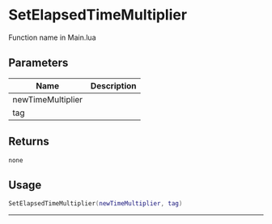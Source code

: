 # SetElapsedTimeMultiplier

Function name in Main.lua

## Parameters

| Name              | Description |
| ----------------- | ----------- |
| newTimeMultiplier |             |
| tag               |             |

## Returns

`none`

## Usage

```lua
SetElapsedTimeMultiplier(newTimeMultiplier, tag)
```

---
